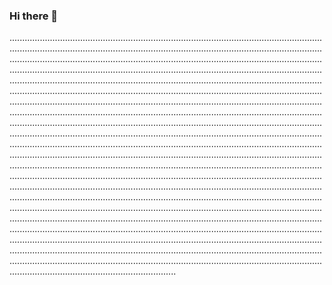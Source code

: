 ### Hi there 👋

..........................................................................................................................................................................................................................................................................................................................................................................................................................................................................................................................................................................................................................................................................................................................................................................................................................................................................................................................................................................................................................................................................................................................................................................................................................................................................................................................................................................................................................................................................................................................................................................................................................................................................................................................................................................................................................................................................................................................................................................................................................................................................................................................................................................................................................................................................................................................................................................................................................................................................................................................................................................................................................................................................................................................................................................................................................................................................................................